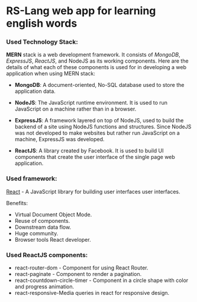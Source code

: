 # RS-Lang web app for learning english words

### Used Technology Stack:

**MERN** stack is a web development framework. It consists of _MongoDB_, _ExpressJS_, _ReactJS_, and NodeJS as its working components. Here are the details of what each of these components is used for in developing a web application when using MERN stack:

-   **MongoDB**: A document-oriented, No-SQL database used to store the application data.

-   **NodeJS**: The JavaScript runtime environment. It is used to run JavaScript on a machine rather than in a browser.

-   **ExpressJS**: A framework layered on top of NodeJS, used to build the backend of a site using NodeJS functions and structures. Since NodeJS was not developed to make websites but rather run JavaScript on a machine, ExpressJS was developed.

-   **ReactJS**: A library created by Facebook. It is used to build UI components that create the user interface of the single page web application.

### Used framework:

[React](https://reactjs.org/) - A JavaScript library for building user interfaces user interfaces.

Benefits:

-   Virtual Document Object Mode.
-   Reuse of components.
-   Downstream data flow.
-   Huge community.
-   Browser tools React developer.

### Used ReactJS components:

-   react-router-dom - Component for using React Router.
-   react-paginate - Component to render a pagination.
-   react-countdown-circle-timer - Component in a circle shape with color and progress animation.
-   react-responsive-Media queries in react for responsive design.

